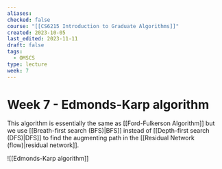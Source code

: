 ```yaml
---
aliases: 
checked: false
course: "[[CS6215 Introduction to Graduate Algorithms]]"
created: 2023-10-05
last_edited: 2023-11-11
draft: false
tags:
  - OMSCS
type: lecture
week: 7
---
```

# Week 7 - Edmonds-Karp algorithm

This algorithm is essentially the same as [[Ford-Fulkerson Algorithm]] but we use [[Breath-first search (BFS)|BFS]] instead of [[Depth-first search (DFS)|DFS]] to find the augmenting path in the [[Residual Network (flow)|residual network]].

![[Edmonds-Karp algorithm]]
